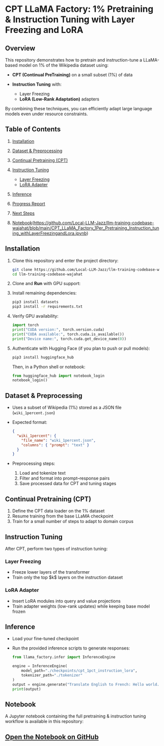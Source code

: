# CPT LLaMA Factory: 1% Pretraining & Instruction Tuning with Layer Freezing and LoRA

## Overview

This repository demonstrates how to pretrain and instruction-tune a LLaMA-based model on 1% of the Wikipedia dataset using:

* **CPT (Continual PreTraining)** on a small subset (1%) of data
* **Instruction Tuning** with:

  * Layer Freezing
  * **LoRA (Low-Rank Adaptation)** adapters

By combining these techniques, you can efficiently adapt large language models even under resource constraints.

## Table of Contents

1. [Installation](#installation)
2. [Dataset & Preprocessing](#dataset--preprocessing)
3. [Continual Pretraining (CPT)](#continual-pretraining-cpt)
4. [Instruction Tuning](#instruction-tuning)

   * [Layer Freezing](#layer-freezing)
   * [LoRA Adapter](#lora-adapter)
5. [Inference](#inference)
6. [Progress Report](#progress-report)
7. [Next Steps](#next-steps)
8. [Notebook](#Notebook)(https://github.com/Local-LLM-Jazz/llm-training-codebase-wajahat/blob/main/CPT_LLaMA_Factory_1Per_Pretraining_Instruction_tuning_withLayerFreezingandLora.ipynb)

## Installation

1. Clone this repository and enter the project directory:

   ```bash
   git clone https://github.com/Local-LLM-Jazz/llm-training-codebase-wajahat.git
   cd llm-training-codebase-wajahat
   ```
2. Clone and **Run** with GPU support:
3. Install remaining dependencies:

   ```bash
   pip3 install datasets
   pip3 install -r requirements.txt
   ```
4. Verify GPU availability:

   ```python
   import torch
   print("CUDA version:", torch.version.cuda)
   print("CUDA available:", torch.cuda.is_available())
   print("Device name:", torch.cuda.get_device_name(0))
   ```
5. Authenticate with Hugging Face (if you plan to push or pull models):

   ```bash
   pip3 install huggingface_hub
   ```

   Then, in a Python shell or notebook:

   ```python
   from huggingface_hub import notebook_login
   notebook_login()
   ```

## Dataset & Preprocessing

* Uses a subset of Wikipedia (1%) stored as a JSON file (`wiki_1percent.json`)
* Expected format:

  ```json
  {
    "wiki_1percent": {
      "file_name": "wiki_1percent.json",
      "columns": { "prompt": "text" }
    }
  }
  ```
* Preprocessing steps:

  1. Load and tokenize text
  2. Filter and format into prompt–response pairs
  3. Save processed data for CPT and tuning stages

## Continual Pretraining (CPT)

1. Define the CPT data loader on the 1% dataset
2. Resume training from the base LLaMA checkpoint
3. Train for a small number of steps to adapt to domain corpus

## Instruction Tuning

After CPT, perform two types of instruction tuning:

### Layer Freezing

* Freeze lower layers of the transformer
* Train only the top \$k\$ layers on the instruction dataset

### LoRA Adapter

* Insert LoRA modules into query and value projections
* Train adapter weights (low-rank updates) while keeping base model frozen

## Inference

* Load your fine-tuned checkpoint
* Run the provided inference scripts to generate responses:

  ```python
  from llama_factory.infer import InferenceEngine

  engine = InferenceEngine(
      model_path="./checkpoints/cpt_1pct_instruction_lora",
      tokenizer_path="./tokenizer"
  )
  output = engine.generate("Translate English to French: Hello world.")
  print(output)
  ```
## Notebook

A Jupyter notebook containing the full pretraining & instruction tuning workflow is available in this repository:

[Open the Notebook on GitHub](https://github.com/Local-LLM-Jazz/llm-training-codebase-wajahat/blob/main/CPT_LLaMA_Factory_1Per_Pretraining_Instruction_tuning_withLayerFreezingandLora.ipynb)
  ---
